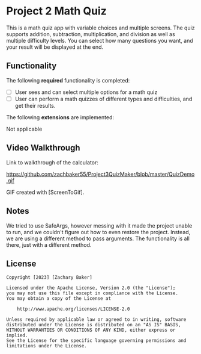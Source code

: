# Project 2 Math Quiz

This is a math quiz app with variable choices and multiple screens. The quiz supports addition, subtraction, multiplication, and division as well as multiple difficulty levels. 
You can select how many questions you want, and your result will be displayed at the end.

## Functionality 

The following **required** functionality is completed:

* [ ] User sees and can select multiple options for a math quiz
* [ ] User can perform a math quizzes of different types and difficulties, and get their results.
      
The following **extensions** are implemented:

Not applicable

## Video Walkthrough

Link to walkthrough of the calculator:

https://github.com/zachbaker55/Project3QuizMaker/blob/master/QuizDemo.gif

GIF created with [ScreenToGif].

## Notes

We tried to use SafeArgs, however messing with it made the project unable to run, and we couldn't figure out how to even restore the project. Instead, we are using a different method to pass arguments. 
The functionality is all there, just with a different method.

## License

    Copyright [2023] [Zachary Baker]

    Licensed under the Apache License, Version 2.0 (the "License");
    you may not use this file except in compliance with the License.
    You may obtain a copy of the License at

        http://www.apache.org/licenses/LICENSE-2.0

    Unless required by applicable law or agreed to in writing, software
    distributed under the License is distributed on an "AS IS" BASIS,
    WITHOUT WARRANTIES OR CONDITIONS OF ANY KIND, either express or implied.
    See the License for the specific language governing permissions and
    limitations under the License.
